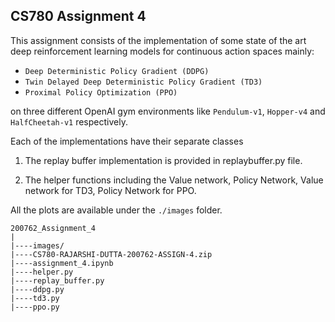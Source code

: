 ## CS780 Assignment 4

This assignment consists of the implementation of some state of the art deep reinforcement learning models for continuous action spaces mainly:

- `Deep Deterministic Policy Gradient (DDPG)`
- `Twin Delayed Deep Deterministic Policy Gradient (TD3)`
- `Proximal Policy Optimization (PPO)`

on three different OpenAI gym environments like `Pendulum-v1`, `Hopper-v4` and `HalfCheetah-v1` respectively.

Each of the implementations have their separate classes

1. The replay buffer implementation is provided in replaybuffer.py file.

2. The helper functions including the Value network, Policy Network, Value network for TD3, Policy Network for PPO.

All the plots are available under the   `./images` folder.

```
200762_Assignment_4
|
|----images/
|----CS780-RAJARSHI-DUTTA-200762-ASSIGN-4.zip
|----assignment_4.ipynb
|----helper.py
|----replay_buffer.py
|----ddpg.py
|----td3.py
|----ppo.py
```